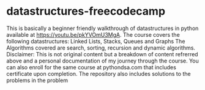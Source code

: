 # datastructures-freecodecamp
This is basically a beginner friendly walkthrough of datastructures in python available at https://youtu.be/pkYVOmU3MgA. 
The course covers the following datastructures: Linked Lists, Stacks, Queues and Graphs
The Algorithms covered are search, sorting, recursion and dynamic algorithms.
Disclaimer: This is not original content but a breakdown of content refrerred above and a personal documentation of my journey through the course. 
You can also enroll for the same course at pythondsa.com that includes certificate upon completion. 
The repository also includes solutions to the problems in the problem

